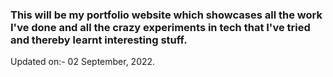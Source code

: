 ### This will be my portfolio website which showcases all the work I've done and all the crazy experiments in tech that I've tried and thereby learnt interesting stuff.

Updated on:- 02 September, 2022.